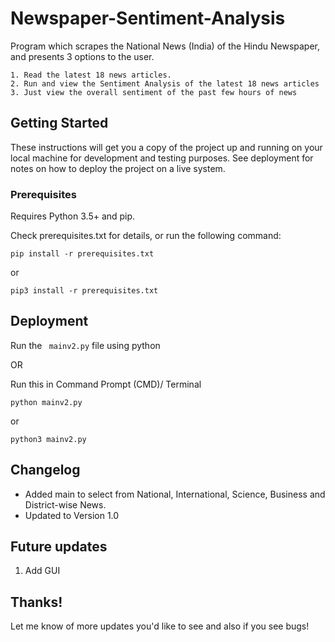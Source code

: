 # Newspaper-Sentiment-Analysis

Program which scrapes the National News (India) of the Hindu Newspaper, and presents 3 options to the user.

    1. Read the latest 18 news articles.
    2. Run and view the Sentiment Analysis of the latest 18 news articles
    3. Just view the overall sentiment of the past few hours of news

## Getting Started

These instructions will get you a copy of the project up and running on your local machine for development and testing purposes. See deployment for notes on how to deploy the project on a live system.

### Prerequisites

Requires Python 3.5+ and pip. 

Check prerequisites.txt for details, or run the following command:
            
``` 
pip install -r prerequisites.txt
```
or 
````
pip3 install -r prerequisites.txt
````
## Deployment

Run the ```` mainv2.py```` file using python

OR

Run this in Command Prompt (CMD)/ Terminal
````
python mainv2.py
````
or
````
python3 mainv2.py
````
## Changelog
* Added main to select from National, International, Science, Business and District-wise News.
* Updated to Version 1.0

## Future updates

1. Add GUI


## Thanks!

Let me know of more updates you'd like to see and also if you see bugs!

